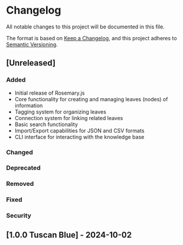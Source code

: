 # Changelog

All notable changes to this project will be documented in this file.

The format is based on [Keep a Changelog](https://keepachangelog.com/en/1.0.0/),
and this project adheres to [Semantic Versioning](https://semver.org/spec/v2.0.0.html).

## [Unreleased]

### Added
- Initial release of Rosemary.js
- Core functionality for creating and managing leaves (nodes) of information
- Tagging system for organizing leaves
- Connection system for linking related leaves
- Basic search functionality
- Import/Export capabilities for JSON and CSV formats
- CLI interface for interacting with the knowledge base

### Changed

### Deprecated

### Removed

### Fixed

### Security

## [1.0.0 Tuscan Blue] - 2024-10-02

